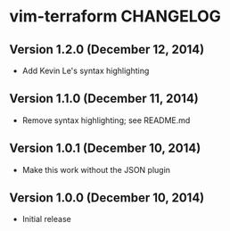# vim-terraform CHANGELOG

## Version 1.2.0 (December 12, 2014)

* Add Kevin Le's syntax highlighting

## Version 1.1.0 (December 11, 2014)

* Remove syntax highlighting; see README.md

## Version 1.0.1 (December 10, 2014)

* Make this work without the JSON plugin

## Version 1.0.0 (December 10, 2014)

* Initial release
